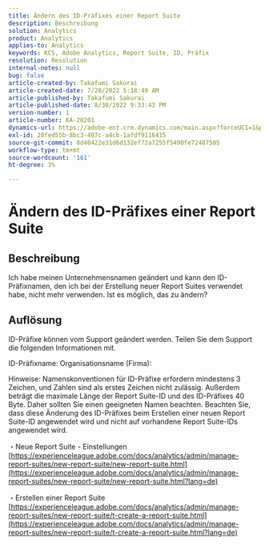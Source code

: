 ```yaml
---
title: Ändern des ID-Präfixes einer Report Suite
description: Beschreibung
solution: Analytics
product: Analytics
applies-to: Analytics
keywords: KCS, Adobe Analytics, Report Suite, ID, Präfix
resolution: Resolution
internal-notes: null
bug: false
article-created-by: Takafumi Sakurai
article-created-date: 7/28/2022 5:18:49 AM
article-published-by: Takafumi Sakurai
article-published-date: 8/30/2022 9:33:43 PM
version-number: 1
article-number: KA-20201
dynamics-url: https://adobe-ent.crm.dynamics.com/main.aspx?forceUCI=1&pagetype=entityrecord&etn=knowledgearticle&id=373311bf-340e-ed11-82e5-000d3a379369
exl-id: 20fed55b-8bc3-407c-a4cb-1afdf9116415
source-git-commit: 8d40422e31d6d132ef72a7255f5490fe72487505
workflow-type: tm+mt
source-wordcount: '161'
ht-degree: 3%

---
```


# Ändern des ID-Präfixes einer Report Suite

## Beschreibung

Ich habe meinen Unternehmensnamen geändert und kann den ID-Präfixnamen, den ich bei der Erstellung neuer Report Suites verwendet habe, nicht mehr verwenden. Ist es möglich, das zu ändern?

## Auflösung


ID-Präfixe können vom Support geändert werden. Teilen Sie dem Support die folgenden Informationen mit.

ID-Präfixname: Organisationsname (Firma):

Hinweise: Namenskonventionen für ID-Präfixe erfordern mindestens 3 Zeichen, und Zahlen sind als erstes Zeichen nicht zulässig. Außerdem beträgt die maximale Länge der Report Suite-ID und des ID-Präfixes 40 Byte. Daher sollten Sie einen geeigneten Namen beachten. Beachten Sie, dass diese Änderung des ID-Präfixes beim Erstellen einer neuen Report Suite-ID angewendet wird und nicht auf vorhandene Report Suite-IDs angewendet wird.

・Neue Report Suite - Einstellungen
[https://experienceleague.adobe.com/docs/analytics/admin/manage-report-suites/new-report-suite/new-report-suite.html](https://experienceleague.adobe.com/docs/analytics/admin/manage-report-suites/new-report-suite/new-report-suite.html?lang=de)

・Erstellen einer Report Suite
[https://experienceleague.adobe.com/docs/analytics/admin/manage-report-suites/new-report-suite/t-create-a-report-suite.html](https://experienceleague.adobe.com/docs/analytics/admin/manage-report-suites/new-report-suite/t-create-a-report-suite.html?lang=de)
